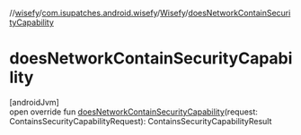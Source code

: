 //[wisefy](../../../index.md)/[com.isupatches.android.wisefy](../index.md)/[Wisefy](index.md)/[doesNetworkContainSecurityCapability](does-network-contain-security-capability.md)

# doesNetworkContainSecurityCapability

[androidJvm]\
open override fun [doesNetworkContainSecurityCapability](does-network-contain-security-capability.md)(request: ContainsSecurityCapabilityRequest): ContainsSecurityCapabilityResult
